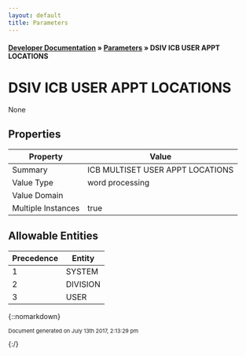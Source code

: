 ```yaml
---
layout: default
title: Parameters
---
```


#### [Developer Documentation](../index) &#187; [Parameters](TableOfContents) &#187; DSIV ICB USER APPT LOCATIONS<br/>
# DSIV ICB USER APPT LOCATIONS

None

## Properties

Property | Value
--- | ---
Summary | ICB MULTISET USER APPT LOCATIONS
Value Type | word processing
Value Domain | 
Multiple Instances | true

## Allowable Entities

Precedence | Entity
--- | ---
1 | SYSTEM
2 | DIVISION
3 | USER

{::nomarkdown} <br/><p style="font-size: 11px">Document generated on July 13th 2017, 2:13:29 pm</p>{:/}